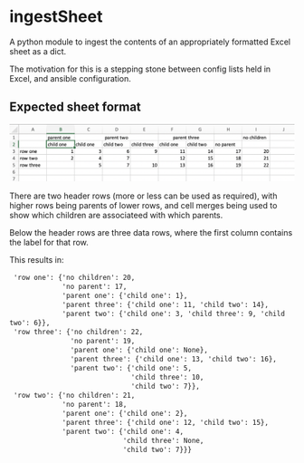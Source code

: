 # ingestSheet

A python module to ingest the contents of an appropriately formatted Excel sheet as a dict.

The motivation for this is a stepping stone between config lists held in Excel, and ansible configuration.

## Expected sheet format

![expeected sheet format](https://github.com/MoratNZ/ingestSheet/blob/master/docs/spreadsheet_example.png)

There are two header rows (more or less can be used as required), with higher rows being parents of lower rows, and cell merges being used to show which children are associateed with which parents.

Below the header rows are three data rows, where the first column contains the label for that row.

This results in:

```
 'row one': {'no children': 20,
             'no parent': 17,
             'parent one': {'child one': 1},
             'parent three': {'child one': 11, 'child two': 14},
             'parent two': {'child one': 3, 'child three': 9, 'child two': 6}},
 'row three': {'no children': 22,
               'no parent': 19,
               'parent one': {'child one': None},
               'parent three': {'child one': 13, 'child two': 16},
               'parent two': {'child one': 5,
                              'child three': 10,
                              'child two': 7}},
 'row two': {'no children': 21,
             'no parent': 18,
             'parent one': {'child one': 2},
             'parent three': {'child one': 12, 'child two': 15},
             'parent two': {'child one': 4,
                            'child three': None,
                            'child two': 7}}}
```
